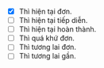 - [x] Thì hiện tại đơn.
- [ ] Thì hiện tại tiếp diễn.
- [ ] Thì hiện tại hoàn thành.
- [ ] Thì quá khứ đơn.
- [ ] Thì tương lai đơn.
- [ ] Thì tương lai gần.